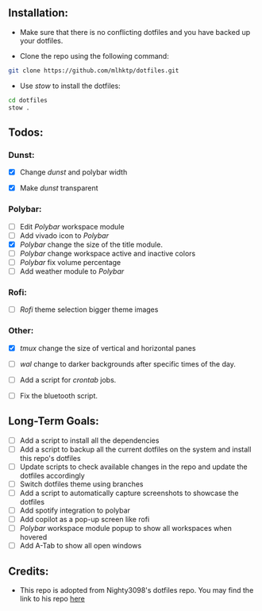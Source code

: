 ## Installation:

- Make sure that there is no conflicting dotfiles and you have backed up your dotfiles.

- Clone the repo using the following command:

```bash
git clone https://github.com/mlhktp/dotfiles.git
```

- Use *stow* to install the dotfiles:

```bash
cd dotfiles
stow .
```


## Todos:

### Dunst:
- [x] Change *dunst* and polybar width
- [x] Make *dunst* transparent


### Polybar:
- [ ] Edit *Polybar* workspace module
- [ ] Add vivado icon to *Polybar*
- [x] *Polybar* change the size of the title module.
- [ ] *Polybar* change workspace active and inactive colors
- [ ] *Polybar* fix volume percentage
- [ ] Add weather module to *Polybar*

### Rofi:
- [ ] *Rofi* theme selection bigger theme images

### Other:
- [x] *tmux* change the size of vertical and horizontal panes
- [ ] *wal* change to darker backgrounds after specific times of the day.
- [ ] Add a script for *crontab* jobs.
- [ ] Fix the bluetooth script.


## Long-Term Goals:

- [ ] Add a script to install all the dependencies
- [ ] Add a script to backup all the current dotfiles on the system and install this repo's dotfiles
- [ ] Update scripts to check available changes in the repo and update the dotfiles accordingly
- [ ] Switch dotfiles theme using branches
- [ ] Add a script to automatically capture screenshots to showcase the dotfiles
- [ ] Add spotify integration to polybar
- [ ] Add copilot as a pop-up screen like rofi
- [ ] *Polybar* workspace module popup to show all workspaces when hovered
- [ ] Add A-Tab to show all open windows

## Credits:

- This repo is adopted from Nighty3098's dotfiles repo. You may find the link to his repo [here](https://github.com/Nighty3098/DevDotfiles/)
